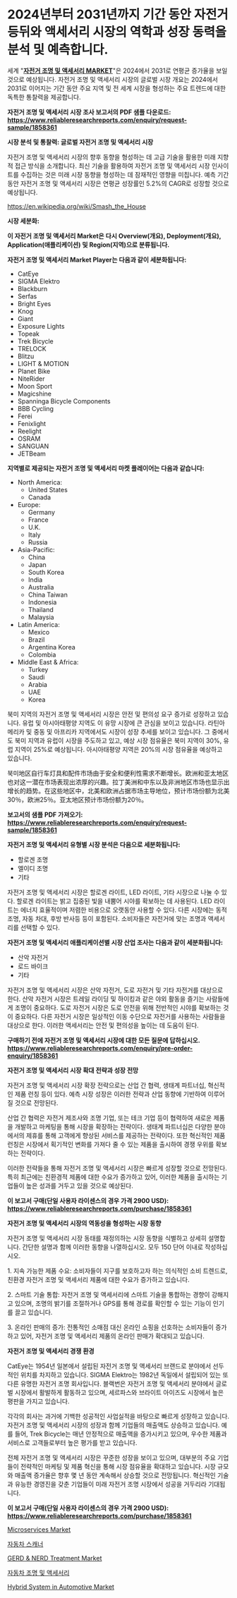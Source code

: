 <p><h1>2024년부터 2031년까지 기간 동안 자전거 등뒤와 액세서리 시장의 역학과 성장 동력을 분석 및 예측합니다.</h1></p><p>세계 "<strong><a href="https://www.reliableresearchreports.com/bicycle-lights-and-accessories-r1858361">자전거 조명 및 액세서리 MARKET</a></strong>"은 2024에서 2031로 연평균 증가율을 보일 것으로 예상됩니다. 자전거 조명 및 액세서리 시장의 글로벌 시장 개요는 2024에서 2031로 이어지는 기간 동안 주요 지역 및 전 세계 시장을 형성하는 주요 트렌드에 대한 독특한 통찰력을 제공합니다.</p>
<p><strong>자전거 조명 및 액세서리 시장 조사 보고서의 PDF 샘플 다운로드: <a href="https://www.reliableresearchreports.com/enquiry/request-sample/1858361">https://www.reliableresearchreports.com/enquiry/request-sample/1858361</a></strong></p>
<p><strong>시장 분석 및 통찰력: 글로벌 자전거 조명 및 액세서리 시장</strong></p>
<p><p>자전거 조명 및 액세서리 시장의 향후 동향을 형성하는 데 고급 기술을 활용한 미래 지향적 접근 방식을 소개합니다. 최신 기술을 활용하여 자전거 조명 및 액세서리 시장 인사이트를 수집하는 것은 미래 시장 동향을 형성하는 데 잠재적인 영향을 미칩니다. 예측 기간 동안 자전거 조명 및 액세서리 시장은 연평균 성장률인 5.2%의 CAGR로 성장할 것으로 예상됩니다.</p></p>
<p><a href="%7CAUTHORITHY_DOMAIN_URL%7C">https://en.wikipedia.org/wiki/Smash_the_House</a></p>
<p><strong>시장 세분화:</strong></p>
<p><strong>이 자전거 조명 및 액세서리 Market은 다시 Overview(개요), Deployment(개요), Application(애플리케이션) 및 Region(지역)으로 분류됩니다.</strong></p>
<p><strong>자전거 조명 및 액세서리 Market Player는 다음과 같이 세분화됩니다:</strong></p>
<p><ul><li>CatEye</li><li>SIGMA Elektro</li><li>Blackburn</li><li>Serfas</li><li>Bright Eyes</li><li>Knog</li><li>Giant</li><li>Exposure Lights</li><li>Topeak</li><li>Trek Bicycle</li><li>TRELOCK</li><li>Blitzu</li><li>LIGHT & MOTION</li><li>Planet Bike</li><li>NiteRider</li><li>Moon Sport</li><li>Magicshine</li><li>Spanninga Bicycle Components</li><li>BBB Cycling</li><li>Ferei</li><li>Fenixlight</li><li>Reelight</li><li>OSRAM</li><li>SANGUAN</li><li>JETBeam</li></ul></p>
<p><strong>지역별로 제공되는 자전거 조명 및 액세서리 마켓 플레이어는 다음과 같습니다:</strong></p>
<p><ul>
    <li>
        North America:
        <ul>
            <li>United States</li>
            <li>Canada</li>
        </ul>
    </li>
    <li>
        Europe:
        <ul>
            <li>Germany</li>
            <li>France</li>
            <li>U.K.</li>
            <li>Italy</li>
            <li>Russia</li>
        </ul>
    </li>
    <li>
        Asia-Pacific:
        <ul>
            <li>China</li>
            <li>Japan</li>
            <li>South Korea</li>
            <li>India</li>
            <li>Australia</li>
            <li>China Taiwan</li>
            <li>Indonesia</li>
            <li>Thailand</li>
            <li>Malaysia</li>
        </ul>
    </li>
    <li>
        Latin America:
        <ul>
            <li>Mexico</li>
            <li>Brazil</li>
            <li>Argentina Korea</li>
            <li>Colombia</li>
        </ul>
    </li>
    <li>
        Middle East & Africa:
        <ul>
            <li>Turkey</li>
            <li>Saudi</li>
            <li>Arabia</li>
            <li>UAE</li>
            <li>Korea</li>
        </ul>
    </li>
    </ul></p>
<p><p>북미 지역의 자전거 조명 및 액세서리 시장은 안전 및 편의성 요구 증가로 성장하고 있습니다. 유럽 및 아시아태평양 지역도 이 유망 시장에 큰 관심을 보이고 있습니다. 라틴아메리카 및 중동 및 아프리카 지역에서도 시장이 성장 추세를 보이고 있습니다. 그 중에서도 북미 지역과 유럽이 시장을 주도하고 있고, 예상 시장 점유율은 북미 지역이 30%, 유럽 지역이 25%로 예상됩니다. 아시아태평양 지역은 20%의 시장 점유율을 예상하고 있습니다.</p><p>북미地区自行车灯具和配件市场由于安全和便利性需求不断增长。欧洲和亚太地区也对这一潜在市场表现出浓厚的兴趣。拉丁美洲和中东以及非洲地区市场也显示出增长的趋势。在这些地区中，北美和欧洲占据市场主导地位，预计市场份额为北美30％，欧洲25％。亚太地区预计市场份额为20％。</p></p>
<p><strong>보고서의 샘플 PDF 가져오기: <a href="https://www.reliableresearchreports.com/enquiry/request-sample/1858361">https://www.reliableresearchreports.com/enquiry/request-sample/1858361</a></strong></p>
<p><strong>자전거 조명 및 액세서리 유형별 시장 분석은 다음으로 세분화됩니다:</strong></p>
<p><ul><li>할로겐 조명</li><li>엘이디 조명</li><li>기타</li></ul></p>
<p><p>자전거 조명 및 액세서리 시장은 할로겐 라이트, LED 라이트, 기타 시장으로 나눌 수 있다. 할로겐 라이트는 밝고 집중된 빛을 내뿜어 시야를 확보하는 데 사용된다. LED 라이트는 에너지 효율적이며 저렴한 비용으로 오랫동안 사용할 수 있다. 다른 시장에는 동적 조명, 자동 차대, 후방 반사등 등이 포함된다. 소비자들은 자전거에 맞는 조명과 액세서리를 선택할 수 있다.</p></p>
<p><strong>자전거 조명 및 액세서리 애플리케이션별 시장 산업 조사는 다음과 같이 세분화됩니다:</strong></p>
<p><ul><li>산악 자전거</li><li>로드 바이크</li><li>기타</li></ul></p>
<p><p>자전거 조명 및 액세서리 시장은 산악 자전거, 도로 자전거 및 기타 자전거를 대상으로 한다. 산악 자전거 시장은 트레일 라이딩 및 하이킹과 같은 야외 활동을 즐기는 사람들에게 조명이 중요하다. 도로 자전거 시장은 도로 안전을 위해 전반적인 시야를 확보하는 것이 중요하다. 다른 자전거 시장은 일상적인 이동 수단으로 자전거를 사용하는 사람들을 대상으로 한다. 이러한 액세서리는 안전 및 편의성을 높이는 데 도움이 된다.</p></p>
<p><strong>구매하기 전에 자전거 조명 및 액세서리 시장에 대한 모든 질문에 답하십시오. <a href="https://www.reliableresearchreports.com/enquiry/pre-order-enquiry/1858361">https://www.reliableresearchreports.com/enquiry/pre-order-enquiry/1858361</a></strong></p>
<p><strong>자전거 조명 및 액세서리 시장 확대 전략과 성장 전망</strong></p>
<p><p>자전거 조명 및 액세서리 시장 확장 전략으로는 산업 간 협력, 생태계 파트너십, 혁신적인 제품 런칭 등이 있다. 예측 시장 성장은 이러한 전략과 산업 동향에 기반하여 이루어질 것으로 전망된다.</p><p>산업 간 협력은 자전거 제조사와 조명 기업, 또는 테크 기업 등이 협력하여 새로운 제품을 개발하고 마케팅을 통해 시장을 확장하는 전략이다. 생태계 파트너십은 다양한 분야에서의 제휴를 통해 고객에게 향상된 서비스를 제공하는 전략이다. 또한 혁신적인 제품 런칭은 시장에서 획기적인 변화를 가져다 줄 수 있는 제품을 출시하여 경쟁 우위를 확보하는 전략이다.</p><p>이러한 전략들을 통해 자전거 조명 및 액세서리 시장은 빠르게 성장할 것으로 전망된다. 특히 최근에는 친환경적 제품에 대한 수요가 증가하고 있어, 이러한 제품을 출시하는 기업들이 높은 성과를 거두고 있을 것으로 예상된다.</p></p>
<p><strong>이 보고서 구매(단일 사용자 라이센스의 경우 가격 2900 USD): <a href="https://www.reliableresearchreports.com/purchase/1858361">https://www.reliableresearchreports.com/purchase/1858361</a></strong></p>
<p><strong>자전거 조명 및 액세서리 시장의 역동성을 형성하는 시장 동향</strong></p>
<p><p>자전거 조명 및 액세서리 시장 동태를 재정의하는 시장 동향을 식별하고 상세히 설명합니다. 간단한 설명과 함께 이러한 동향을 나열하십시오. 모두 150 단어 이내로 작성하십시오.</p><p>1. 지속 가능한 제품 수요: 소비자들이 지구를 보호하고자 하는 의식적인 소비 트렌드로, 친환경 자전거 조명 및 액세서리 제품에 대한 수요가 증가하고 있습니다.</p><p>2. 스마트 기술 통합: 자전거 조명 및 액세서리에 스마트 기술을 통합하는 경향이 강해지고 있으며, 조명의 밝기를 조절하거나 GPS를 통해 경로를 확인할 수 있는 기능이 인기를 끌고 있습니다.</p><p>3. 온라인 판매의 증가: 전통적인 소매점 대신 온라인 쇼핑을 선호하는 소비자들이 증가하고 있어, 자전거 조명 및 액세서리 제품의 온라인 판매가 확대되고 있습니다.</p></p>
<p><strong>자전거 조명 및 액세서리 경쟁 환경</strong></p>
<p><p>CatEye는 1954년 일본에서 설립된 자전거 조명 및 액세서리 브랜드로 분야에서 선두적인 위치를 차지하고 있습니다. SIGMA Elektro는 1982년 독일에서 설립되어 있는 또 다른 유명한 자전거 조명 회사입니다. 블랙번은 자전거 조명 및 액세서리 분야에서 글로벌 시장에서 활발하게 활동하고 있으며, 세르파스와 브라이트 아이즈도 시장에서 높은 평판을 가지고 있습니다.</p><p>각각의 회사는 과거에 기백한 성공적인 사업실적을 바탕으로 빠르게 성장하고 있습니다. 자전거 조명 및 액세서리 시장의 성장과 함께 기업들의 매출액도 상승하고 있습니다. 예를 들어, Trek Bicycle는 매년 안정적으로 매출액을 증가시키고 있으며, 우수한 제품과 서비스로 고객들로부터 높은 평가를 받고 있습니다. </p><p>전체 자전거 조명 및 액세서리 시장은 꾸준한 성장을 보이고 있으며, 대부분의 주요 기업들이 전략적인 마케팅 및 제품 혁신을 통해 시장 점유율을 확대하고 있습니다. 시장 규모와 매출액 증가율은 향후 몇 년 동안 계속해서 상승할 것으로 전망됩니다. 혁신적인 기술과 유능한 경영진을 갖춘 기업들이 미래 자전거 조명 시장에서 성공을 거두리라 기대됩니다.</p></p>
<p><strong>이 보고서 구매(단일 사용자 라이센스의 경우 가격 2900 USD): <a href="https://www.reliableresearchreports.com/purchase/1858361">https://www.reliableresearchreports.com/purchase/1858361</a></strong></p>
<p><p><a href="https://medium.com/@karleeprice2004/microservices-industry-sector-new-technologies-and-market-impact-forecasted-for-period-from-2024-89c19554a525">Microservices Market</a></p><p><a href="https://medium.com/@czbtzkwc9/%EA%B8%80%EB%A1%9C%EB%B2%8C-%EC%9E%90%EB%8F%99%EC%B0%A8-%EC%8A%A4%EC%BA%90%EB%84%88-%EC%8B%9C%EC%9E%A5-%EA%B7%9C%EB%AA%A8-%EB%B0%8F-%EC%8B%9C%EC%9E%A5-%EB%8F%99%ED%96%A5-%EB%B6%84%EC%84%9D-%EC%A7%80%EC%97%AD%EB%B3%84-%EC%A0%84%EB%A7%9D-%EA%B2%BD%EC%9F%81-%EC%A0%84%EB%9E%B5-%EC%98%88%EC%B8%A1-2024%EB%85%84%EB%B6%80%ED%84%B0-2031%EB%85%84%EA%B9%8C%EC%A7%80-cd5413997782">자동차 스캐너</a></p><p><a href="https://medium.com/@samantha.welch56767/insights-into-the-gerd-nerd-treatment-market-market-players-market-size-geographical-regions-2f1e7804f21a">GERD & NERD Treatment Market</a></p><p><a href="https://github.com/sougarounis/Market-Research-Report-List-6/blob/main/5129744108223.md">자동차 조명 및 액세서리</a></p><p><a href="https://medium.com/@marcoshoppe2023/hybrid-system-in-automotive-industry-sector-market-dynamics-and-future-scenarios-2024-2031-064fd82da7e3">Hybrid System in Automotive Market</a></p></p>